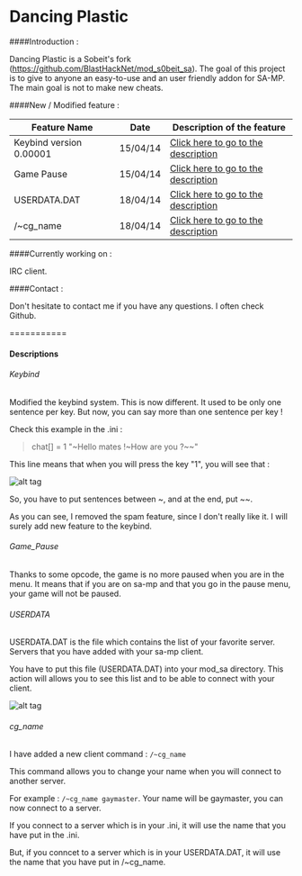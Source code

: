 Dancing Plastic
===========

####Introduction :

Dancing Plastic is a Sobeit's fork (https://github.com/BlastHackNet/mod_s0beit_sa). The goal of this project is to give to anyone an easy-to-use and an user friendly addon for SA-MP. The main goal is not to make new cheats.

####New / Modified feature :

Feature Name  | Date | Description of the feature
------------- | ------------- | -------------
Keybind version 0.00001 | 15/04/14 | [Click here to go to the description](#keybind)
Game Pause | 15/04/14 | [Click here to go to the description](#game_pause)
USERDATA.DAT | 18/04/14 | [Click here to go to the description](#userdata)
/~cg_name | 18/04/14 | [Click here to go to the description](#cg_name)

####Currently working on :

IRC client.

####Contact :

Don't hesitate to contact me if you have any questions. I often check Github.


===========
#### Descriptions

###### Keybind
Modified the keybind system. This is now different. It used to be only one sentence per key. But now, you can say more than one sentence per key !

Check this example in the .ini :

>chat[] = 1 "~Hello mates !~How are you ?~~"

This line means that when you will press the key "1", you will see that :

![alt tag](http://img15.hostingpics.net/pics/427423samp001Copie.png)

So, you have to put sentences between ~, and at the end, put ~~.

As you can see, I removed the spam feature, since I don't really like it. I will surely add new feature to the keybind.

###### Game_Pause

Thanks to some opcode, the game is no more paused when you are in the menu. It means that if you are on sa-mp and that you go in the pause menu, your game will not be paused.

###### USERDATA
USERDATA.DAT is the file which contains the list of your favorite server. Servers that you have added with your sa-mp client.

You have to put this file (USERDATA.DAT) into your mod_sa directory. This action will allows you to see this list and to be able to connect with your client.

![alt tag](http://img4.hostingpics.net/pics/421380samp002Copie.png)

###### cg_name

I have added a new client command : ``` /~cg_name ```

This command allows you to change your name when you will connect to another server.

For example : ```/~cg_name gaymaster```. Your name will be gaymaster, you can now connect to a server.

If you connect to a server which is in your .ini, it will use the name that you have put in the .ini.

But, if you conncet to a server which is in your USERDATA.DAT, it will use the name that you have put in /~cg_name.
